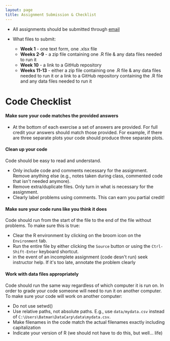 ```yaml
---
layout: page
title: Assignment Submission & Checklist
---
```


- All assignments should be submitted through [email](mailto:peter.r.hoyt@okstate.edu)

- What files to submit: 
    - **Week 1** - one text form, one .xlsx file
    - **Weeks 2-9** - a zip file containing one .R file & any data files needed to run it
    - **Week 10** - a link to a GitHub repository
    - **Weeks 11-13** - either a zip file containing one .R file & any data files needed to run it or a link to a GitHub repository containing the .R file and any data files needed to run it


# Code Checklist

#### Make sure your code matches the provided answers

- At the bottom of each exercise a set of answers are provided. For full credit your answers should match those provided. For example, if there are three separate plots your code should produce three separate plots.

#### Clean up your code

Code should be easy to read and understand.

- Only include code and comments necessary for the assignment. Remove anything else (e.g., notes taken during class, commented code that isn't needed anymore).
- Remove extra/duplicate files. Only turn in what is necessary for the assignment.
- Clearly label problems using comments. This can earn you partial credit!

#### Make sure your code runs like you think it does

Code should run from the start of the file to the end of the file without problems. To make sure this is true:

- Clear the R environment by clicking on the broom icon on the `Environment` tab.
- Run the entire file by either clicking the `Source` button or using the `Ctrl-Shift-Enter` keyboard shortcut.
- in the event of an incomplete assignment (code desn't run) seek instructor help. If it's too late, annotate the problem clearly

#### Work with data files appropriately

Code should run the same way regardless of which computer it is run on. In order to grade your code someone will need to run it on another computer. To make sure your code will work on another computer:

- Do not use setwd()
- Use relative paths, not absolute paths. E.g., use `data/mydata.csv` instead of `C:\Users\Batman\DataCarp\data\mydata.csv`.
- Make filenames in the code match the actual filenames exactly including capitalization
- Indicate your version of R (we should not have to do this, but well... life)
